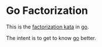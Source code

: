 Go Factorization
================

This is the [factorization kata][1] in [go][2].

The intent is to get to know [go][2] better.

[1]: http://en.wikipedia.org/wiki/Kata_%28programming%29 "Wikipedia on Programming Katas"
[2]: http://golang.org/ "Go Homepage"